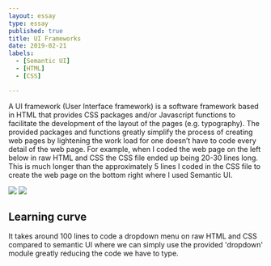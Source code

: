 ```yaml
---
layout: essay
type: essay
published: true
title: UI Frameworks
date: 2019-02-21
labels:
  - [Semantic UI]
  - [HTML]
  - [CSS]

---
```

A UI framework (User Interface framework) is a software framework based in HTML that provides CSS packages and/or Javascript functions to facilitate the development of the layout of the pages (e.g. typography).  The provided packages and functions greatly simplify the process of creating web pages by lightening the work load for one doesn’t have to code every detail of the web page.  For example, when I coded the web page on the left below in raw HTML and CSS the CSS file ended up being 20-30 lines long.  This is much longer than the approximately 5 lines I coded in the CSS file to create the web page on the bottom right where I used Semantic UI.  
 
<div class="ui medium centered rounded images">
  <img class="ui image" src="https://ics314f13.files.wordpress.com/2013/08/browserhistory3.png">
  <img class="ui image" src="http://courses.ics.hawaii.edu/ics314s19/morea/ui-frameworks/experience-browser-history-semantic.png">
</div>

## Learning curve   
   It takes around 100 lines to code a dropdown menu on raw HTML and CSS compared to semantic UI where we can simply use the provided 'dropdown' module greatly reducing the code we have to type.  
